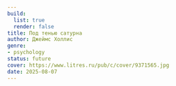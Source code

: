 ```yaml
---
build:
  list: true
  render: false
title: Под тенью сатурна
author: Джеймс Холлис
genre:
- psychology
status: future
cover: https://www.litres.ru/pub/c/cover/9371565.jpg
date: 2025-08-07
---
```


